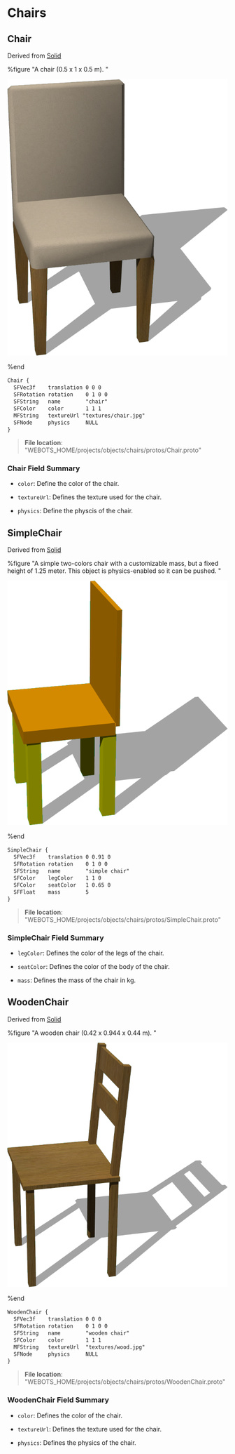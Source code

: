 # Chairs

## Chair

Derived from [Solid](../reference/solid.md)

%figure "A chair (0.5 x 1 x 0.5 m).
"

![Chair](images/objects/chairs/Chair/model.png)

%end

```
Chair {
  SFVec3f    translation 0 0 0
  SFRotation rotation    0 1 0 0
  SFString   name        "chair"
  SFColor    color       1 1 1                
  MFString   textureUrl "textures/chair.jpg"  
  SFNode     physics     NULL                 
}
```

> **File location**: "WEBOTS\_HOME/projects/objects/chairs/protos/Chair.proto"

### Chair Field Summary

- `color`: Define the color of the chair.

- `textureUrl`: Defines the texture used for the chair.

- `physics`: Define the physcis of the chair.

## SimpleChair

Derived from [Solid](../reference/solid.md)

%figure "A simple two-colors chair with a customizable mass, but a fixed height of 1.25 meter.
This object is physics-enabled so it can be pushed.
"

![SimpleChair](images/objects/chairs/SimpleChair/model.png)

%end

```
SimpleChair {
  SFVec3f    translation 0 0.91 0
  SFRotation rotation    0 1 0 0
  SFString   name        "simple chair"
  SFColor    legColor    1 1 0           
  SFColor    seatColor   1 0.65 0        
  SFFloat    mass        5               
}
```

> **File location**: "WEBOTS\_HOME/projects/objects/chairs/protos/SimpleChair.proto"

### SimpleChair Field Summary

- `legColor`: Defines the color of the legs of the chair.

- `seatColor`: Defines the color of the body of the chair.

- `mass`: Defines the mass of the chair in kg.

## WoodenChair

Derived from [Solid](../reference/solid.md)

%figure "A wooden chair (0.42 x 0.944 x 0.44 m).
"

![WoodenChair](images/objects/chairs/WoodenChair/model.png)

%end

```
WoodenChair {
  SFVec3f    translation 0 0 0
  SFRotation rotation    0 1 0 0
  SFString   name        "wooden chair"
  SFColor    color       1 1 1                
  MFString   textureUrl  "textures/wood.jpg"  
  SFNode     physics     NULL                 
}
```

> **File location**: "WEBOTS\_HOME/projects/objects/chairs/protos/WoodenChair.proto"

### WoodenChair Field Summary

- `color`: Defines the color of the chair.

- `textureUrl`: Defines the texture used for the chair.

- `physics`: Defines the physics of the chair.


